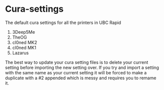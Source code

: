 # Cura-settings

The default cura settings for all the printers in UBC Rapid

1. 3Deep5Me
2. TheOG
3. cl0ned MK2
4. cl0ned MK1
5. Lazarus


The best way to update your cura setting files is to delete your current setting before importing the new setting over. If you try and import a setting with the same name as your current setting it will be forced to make a duplicate with a #2 appended which is messy and requires you to remame it.
